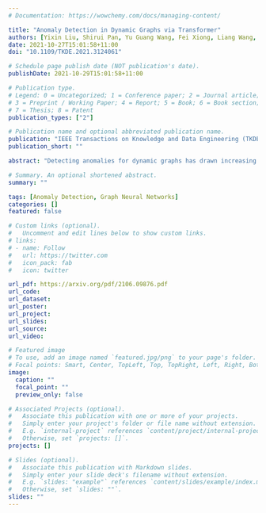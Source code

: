 ```yaml
---
# Documentation: https://wowchemy.com/docs/managing-content/

title: "Anomaly Detection in Dynamic Graphs via Transformer"
authors: [Yixin Liu, Shirui Pan, Yu Guang Wang, Fei Xiong, Liang Wang, Qingfeng Chen, Vincent CS Lee]
date: 2021-10-27T15:01:58+11:00
doi: "10.1109/TKDE.2021.3124061"

# Schedule page publish date (NOT publication's date).
publishDate: 2021-10-29T15:01:58+11:00

# Publication type.
# Legend: 0 = Uncategorized; 1 = Conference paper; 2 = Journal article;
# 3 = Preprint / Working Paper; 4 = Report; 5 = Book; 6 = Book section;
# 7 = Thesis; 8 = Patent
publication_types: ["2"]

# Publication name and optional abbreviated publication name.
publication: "IEEE Transactions on Knowledge and Data Engineering (TKDE)"
publication_short: ""

abstract: "Detecting anomalies for dynamic graphs has drawn increasing attention due to their wide applications in social networks,e-commerce, and cybersecurity. Recent deep learning-based approaches have shown promising results over shallow methods.However, they fail to address two core challenges of anomaly detection in dynamic graphs: the lack of informative encoding forunattributed nodes and the difficulty of learning discriminate knowledge from coupled spatial-temporal dynamic graphs. To overcomethese challenges, in this paper, we present a novelTransformer-basedAnomalyDetection framework forDYnamic graphs (TADDY).Our framework constructs a comprehensive node encoding strategy to better represent each node’s structural and temporal roles in anevolving graphs stream. Meanwhile, TADDY captures informative representation from dynamic graphs with coupled spatial-temporalpatterns via a dynamic graph transformer model. The extensive experimental results demonstrate that our proposed TADDY frameworkoutperforms the state-of-the-art methods by a large margin on six real-world datasets."

# Summary. An optional shortened abstract.
summary: ""

tags: [Anomaly Detection, Graph Neural Networks]
categories: []
featured: false

# Custom links (optional).
#   Uncomment and edit lines below to show custom links.
# links:
# - name: Follow
#   url: https://twitter.com
#   icon_pack: fab
#   icon: twitter

url_pdf: https://arxiv.org/pdf/2106.09876.pdf
url_code:
url_dataset:
url_poster:
url_project:
url_slides:
url_source:
url_video:

# Featured image
# To use, add an image named `featured.jpg/png` to your page's folder. 
# Focal points: Smart, Center, TopLeft, Top, TopRight, Left, Right, BottomLeft, Bottom, BottomRight.
image:
  caption: ""
  focal_point: ""
  preview_only: false

# Associated Projects (optional).
#   Associate this publication with one or more of your projects.
#   Simply enter your project's folder or file name without extension.
#   E.g. `internal-project` references `content/project/internal-project/index.md`.
#   Otherwise, set `projects: []`.
projects: []

# Slides (optional).
#   Associate this publication with Markdown slides.
#   Simply enter your slide deck's filename without extension.
#   E.g. `slides: "example"` references `content/slides/example/index.md`.
#   Otherwise, set `slides: ""`.
slides: ""
---
```

